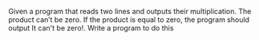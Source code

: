 Given a program that reads two lines and outputs their multiplication. The product can’t be zero. If the product is equal to zero, the program should output It can't be zero!.
Write a program to do this
